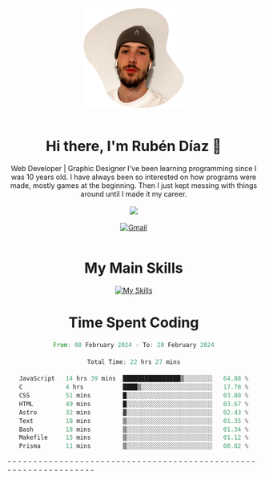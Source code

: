 <div align="center">
	<img height=200 width=200 src="./.img/yo_github_pfp.png" alt="Rubén Díaz" width=200/><br><br>
	
	
 # Hi there, I'm Rubén Díaz 👋

  Web Developer | Graphic Designer
  I've been learning programming since I was 10 years old. I have always been so interested on how programs were made, mostly games at the beginning. Then I just kept messing with things around until I made it my career.
  <br>
  <br>
  <a href="https://www.github.com/rubendiazzz" target="_blank" rel="noreferrer"><img
src="https://img.shields.io/github/followers/rubendiazzz?logo=github&style=for-the-badge&color=red" /></a>


  <a href="mailto:rubendfraga@gmail.com">![Gmail](https://img.shields.io/badge/Gmail-D14836?style=for-the-badge&logo=gmail&logoColor=white)</a><br><br>

  # My Main Skills
  [![My Skills](https://skillicons.dev/icons?i=js,html,css,tailwind,c,cpp,cs,react,nextjs,astro,mysql,mongo)](https://skillicons.dev)

# Time Spent Coding
<!--START_SECTION:waka-->

```rust
From: 08 February 2024 - To: 20 February 2024

Total Time: 22 hrs 27 mins

JavaScript   14 hrs 39 mins  ████████████████▒░░░░░░░░   64.88 %
C            4 hrs           ████▒░░░░░░░░░░░░░░░░░░░░   17.78 %
CSS          51 mins         █░░░░░░░░░░░░░░░░░░░░░░░░   03.80 %
HTML         49 mins         █░░░░░░░░░░░░░░░░░░░░░░░░   03.67 %
Astro        32 mins         ▓░░░░░░░░░░░░░░░░░░░░░░░░   02.43 %
Text         18 mins         ▒░░░░░░░░░░░░░░░░░░░░░░░░   01.35 %
Bash         18 mins         ▒░░░░░░░░░░░░░░░░░░░░░░░░   01.34 %
Makefile     15 mins         ▒░░░░░░░░░░░░░░░░░░░░░░░░   01.12 %
Prisma       11 mins         ▒░░░░░░░░░░░░░░░░░░░░░░░░   00.82 %
```

<!--END_SECTION:waka-->
</div>
-
-
-
-
-
-
-
-
-
-
-
-
-
-
-
-
-
-
-
-
-
-
-
-
-
-
-
-
-
-
-
-
-
-
-
-
-
-
-
-
-
-
-
-
-
-
-
-
-
-
-
-
-
-
-
-
-
-
-
-
-
-
-
-
-
